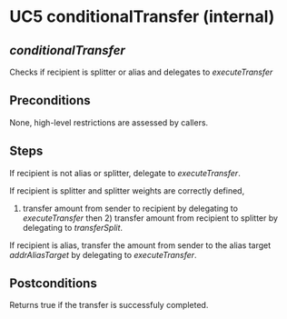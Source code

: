 # UC5 conditionalTransfer (internal)
## <i>conditionalTransfer</i>

Checks if recipient is splitter or alias and delegates to <i>executeTransfer</i>

## Preconditions
None, high-level restrictions are assessed by callers.

## Steps
If recipient is not alias or splitter, delegate to <i>executeTransfer</i>.

If recipient is splitter and splitter weights are correctly defined,
1) transfer amount from sender to recipient by delegating to <i>executeTransfer</i> then 2) transfer amount from recipient to splitter by 
delegating to <i>transferSplit</i>.

If recipient is alias, transfer the amount from sender to the alias target <i>addrAliasTarget</i> by delegating to <i>executeTransfer</i>.

## Postconditions
Returns true if the transfer is successfuly completed.



